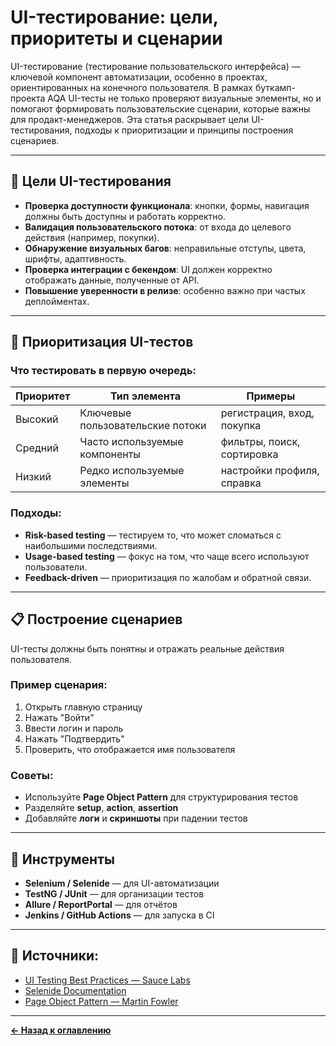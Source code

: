 # UI-тестирование: цели, приоритеты и сценарии

UI-тестирование (тестирование пользовательского интерфейса) — ключевой компонент автоматизации, особенно в проектах, ориентированных на конечного пользователя. В рамках буткамп-проекта AQA UI-тесты не только проверяют визуальные элементы, но и помогают формировать пользовательские сценарии, которые важны для продакт-менеджеров. Эта статья раскрывает цели UI-тестирования, подходы к приоритизации и принципы построения сценариев.

---

## 🎯 Цели UI-тестирования

- **Проверка доступности функционала**: кнопки, формы, навигация должны быть доступны и работать корректно.
- **Валидация пользовательского потока**: от входа до целевого действия (например, покупки).
- **Обнаружение визуальных багов**: неправильные отступы, цвета, шрифты, адаптивность.
- **Проверка интеграции с бекендом**: UI должен корректно отображать данные, полученные от API.
- **Повышение уверенности в релизе**: особенно важно при частых деплойментах.

---

## 🧭 Приоритизация UI-тестов

### Что тестировать в первую очередь:

| Приоритет | Тип элемента                     | Примеры                         |
|-----------|----------------------------------|----------------------------------|
| Высокий   | Ключевые пользовательские потоки | регистрация, вход, покупка      |
| Средний   | Часто используемые компоненты    | фильтры, поиск, сортировка      |
| Низкий    | Редко используемые элементы      | настройки профиля, справка      |

### Подходы:

- **Risk-based testing** — тестируем то, что может сломаться с наибольшими последствиями.
- **Usage-based testing** — фокус на том, что чаще всего используют пользователи.
- **Feedback-driven** — приоритизация по жалобам и обратной связи.

---

## 📋 Построение сценариев

UI-тесты должны быть понятны и отражать реальные действия пользователя.

### Пример сценария:
1. Открыть главную страницу
2. Нажать "Войти"
3. Ввести логин и пароль
4. Нажать "Подтвердить"
5. Проверить, что отображается имя пользователя

### Советы:
- Используйте **Page Object Pattern** для структурирования тестов
- Разделяйте **setup**, **action**, **assertion**
- Добавляйте **логи** и **скриншоты** при падении тестов

---

## 🧰 Инструменты

- **Selenium / Selenide** — для UI-автоматизации
- **TestNG / JUnit** — для организации тестов
- **Allure / ReportPortal** — для отчётов
- **Jenkins / GitHub Actions** — для запуска в CI

---

## 🔗 Источники:

- [UI Testing Best Practices — Sauce Labs](https://saucelabs.com/resources/articles/ui-testing-best-practices)
- [Selenide Documentation](https://selenide.org/)
- [Page Object Pattern — Martin Fowler](https://martinfowler.com/bliki/PageObject.html)

---
[**← Назад к оглавлению**](../README.md)
